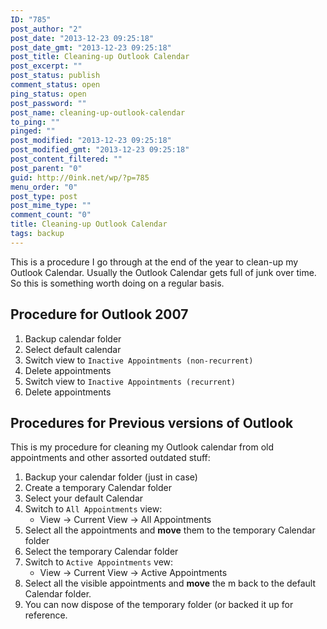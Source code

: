 ```yaml
---
ID: "785"
post_author: "2"
post_date: "2013-12-23 09:25:18"
post_date_gmt: "2013-12-23 09:25:18"
post_title: Cleaning-up Outlook Calendar
post_excerpt: ""
post_status: publish
comment_status: open
ping_status: open
post_password: ""
post_name: cleaning-up-outlook-calendar
to_ping: ""
pinged: ""
post_modified: "2013-12-23 09:25:18"
post_modified_gmt: "2013-12-23 09:25:18"
post_content_filtered: ""
post_parent: "0"
guid: http://0ink.net/wp/?p=785
menu_order: "0"
post_type: post
post_mime_type: ""
comment_count: "0"
title: Cleaning-up Outlook Calendar
tags: backup
---
```


This is a procedure I go through at the end of the year
to clean-up my Outlook Calendar.  Usually the Outlook
Calendar gets full of junk over time.  So this is something
worth doing on a regular basis.

Procedure for Outlook 2007
--------------------------

1.  Backup calendar folder
2.  Select default calendar
3.  Switch view to `Inactive Appointments (non-recurrent)`
4.  Delete appointments
5.  Switch view to `Inactive Appointments (recurrent)`
6.  Delete appointments

Procedures for Previous versions of Outlook
-------------------------------------------

This is my procedure for cleaning my Outlook calendar from old appointments and other assorted outdated stuff:

1.  Backup your calendar folder (just in case)
2.  Create a temporary Calendar folder
3.  Select your default Calendar
4.  Switch to `All Appointments` view:
    *   View -> Current View -> All Appointments
5.  Select all the appointments and **move** them to the temporary Calendar folder
6.  Select the temporary Calendar folder
7.  Switch to `Active Appointments` vew:
    *   View -> Current View -> Active Appointments
8.  Select all the visible appointments and **move** the m back to the default Calendar folder.
9.  You can now dispose of the temporary folder (or backed it up for reference.
